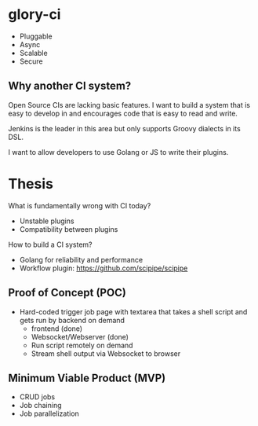 # glory-ci

* Pluggable
* Async
* Scalable
* Secure

## Why another CI system?

Open Source CIs are lacking basic features. I want to build a system that is easy to develop in and encourages code that is easy to read and write.

Jenkins is the leader in this area but only supports Groovy dialects in its DSL.

I want to allow developers to use Golang or JS to write their plugins.

# Thesis

What is fundamentally wrong with CI today?

* Unstable plugins
* Compatibility between plugins

How to build a CI system?

* Golang for reliability and performance
* Workflow plugin: https://github.com/scipipe/scipipe

## Proof of Concept (POC)

* Hard-coded trigger job page with textarea that takes a shell script and gets run by backend on demand
  * frontend (done)
  * Websocket/Webserver (done)
  * Run script remotely on demand
  * Stream shell output via Websocket to browser

## Minimum Viable Product (MVP)

* CRUD jobs
* Job chaining
* Job parallelization
